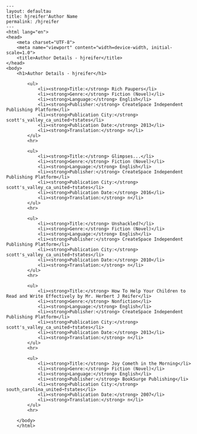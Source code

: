 
    ---
    layout: defaultau
    title: hjreifer'Author Name 
    permalink: /hjreifer
    ---
    <html lang="en">
    <head>
        <meta charset="UTF-8">
        <meta name="viewport" content="width=device-width, initial-scale=1.0">
        <title>Author Details - hjreifer</title>
    </head>
    <body>
        <h1>Author Details - hjreifer</h1>
        
            <ul>
                <li><strong>Title:</strong> Rich Paupers</li>
                <li><strong>Genre:</strong> Fiction (Novel)</li>
                <li><strong>Language:</strong> English</li>
                <li><strong>Publisher:</strong> CreateSpace Independent Publishing Platform</li>
                <li><strong>Publication City:</strong> scott's_valley_ca_united¬†states</li>
                <li><strong>Publication Date:</strong> 2013</li>
                <li><strong>Translation:</strong> n</li>
            </ul>
            <hr>
            
            <ul>
                <li><strong>Title:</strong> Glimpses...</li>
                <li><strong>Genre:</strong> Fiction (Novel)</li>
                <li><strong>Language:</strong> English</li>
                <li><strong>Publisher:</strong> CreateSpace Independent Publishing Platform</li>
                <li><strong>Publication City:</strong> scott's_valley_ca_united¬†states</li>
                <li><strong>Publication Date:</strong> 2016</li>
                <li><strong>Translation:</strong> n</li>
            </ul>
            <hr>
            
            <ul>
                <li><strong>Title:</strong> Unshackled?</li>
                <li><strong>Genre:</strong> Fiction (Novel)</li>
                <li><strong>Language:</strong> English</li>
                <li><strong>Publisher:</strong> CreateSpace Independent Publishing Platform</li>
                <li><strong>Publication City:</strong> scott's_valley_ca_united¬†states</li>
                <li><strong>Publication Date:</strong> 2010</li>
                <li><strong>Translation:</strong> n</li>
            </ul>
            <hr>
            
            <ul>
                <li><strong>Title:</strong> How To Help Your Children to Read and Write Effectively by Mr. Herbert J Reifer</li>
                <li><strong>Genre:</strong> Nonfiction</li>
                <li><strong>Language:</strong> English</li>
                <li><strong>Publisher:</strong> CreateSpace Independent Publishing Platform</li>
                <li><strong>Publication City:</strong> scott's_valley_ca_united¬†states</li>
                <li><strong>Publication Date:</strong> 2013</li>
                <li><strong>Translation:</strong> n</li>
            </ul>
            <hr>
            
            <ul>
                <li><strong>Title:</strong> Joy Cometh in the Morning</li>
                <li><strong>Genre:</strong> Fiction (Novel)</li>
                <li><strong>Language:</strong> English</li>
                <li><strong>Publisher:</strong> BookSurge Publishing</li>
                <li><strong>Publication City:</strong> south_carolina_united¬†states</li>
                <li><strong>Publication Date:</strong> 2007</li>
                <li><strong>Translation:</strong> n</li>
            </ul>
            <hr>
            
        </body>
        </html>
        